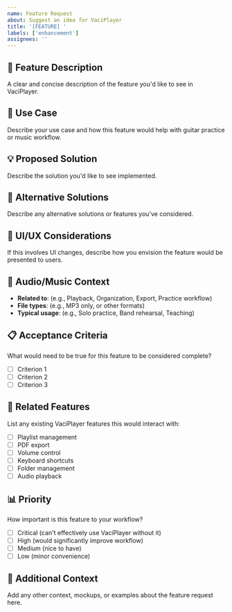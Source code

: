 ```yaml
---
name: Feature Request
about: Suggest an idea for VaciPlayer
title: '[FEATURE] '
labels: ['enhancement']
assignees: ''
---
```


## 🎸 Feature Description
A clear and concise description of the feature you'd like to see in VaciPlayer.

## 🎯 Use Case
Describe your use case and how this feature would help with guitar practice or music workflow.

## 💡 Proposed Solution
Describe the solution you'd like to see implemented.

## 🔀 Alternative Solutions
Describe any alternative solutions or features you've considered.

## 📱 UI/UX Considerations
If this involves UI changes, describe how you envision the feature would be presented to users.

## 🎵 Audio/Music Context
- **Related to**: (e.g., Playback, Organization, Export, Practice workflow)
- **File types**: (e.g., MP3 only, or other formats)
- **Typical usage**: (e.g., Solo practice, Band rehearsal, Teaching)

## 📋 Acceptance Criteria
What would need to be true for this feature to be considered complete?
- [ ] Criterion 1
- [ ] Criterion 2
- [ ] Criterion 3

## 🔗 Related Features
List any existing VaciPlayer features this would interact with:
- [ ] Playlist management
- [ ] PDF export
- [ ] Volume control
- [ ] Keyboard shortcuts
- [ ] Folder management
- [ ] Audio playback

## 📊 Priority
How important is this feature to your workflow?
- [ ] Critical (can't effectively use VaciPlayer without it)
- [ ] High (would significantly improve workflow)
- [ ] Medium (nice to have)
- [ ] Low (minor convenience)

## 📝 Additional Context
Add any other context, mockups, or examples about the feature request here.